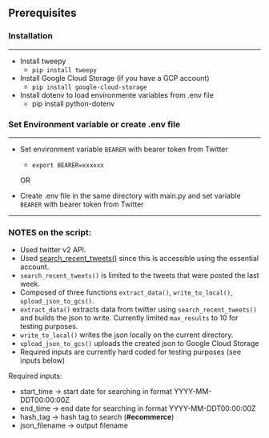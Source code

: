 ## Prerequisites 

### Installation
---
- Install tweepy
  - `pip install tweepy`
- Install Google Cloud Storage (if you have a GCP account)
  - `pip install google-cloud-storage` 
- Install dotenv to load environmente variables from .env file
  - pip install python-dotenv 

### Set Environment variable or create .env file
---
- Set environment variable `BEARER` with bearer token from Twitter
  - `export BEARER=xxxxxx`

  OR

- Create .env file in the same directory with main.py and set variable `BEARER` with bearer token from Twitter

----

### NOTES on the script:

- Used twitter v2 API.
- Used [search_recent_tweets()](https://developer.twitter.com/en/docs/twitter-api/tweets/search/introduction) since this is accessible using the essential account.
- `search_recent_tweets()` is limited to the tweets that were posted the last week.
- Composed of three functions `extract_data()`, `write_to_local()`, `upload_json_to_gcs()`.
- `extract_data()` extracts data from twitter using `search_recent_tweets()` and builds the json to write. Currently limited `max_results` to 10 for testing purposes.
- `write_to_local()` writes the json locally on the current directory.
- `upload_json_to_gcs()` uploads the created json to Google Cloud Storage
- Required inputs are currently hard coded for testing purposes (see inputs below)

Required inputs:

- start_time -> start date for searching in format YYYY-MM-DDT00:00:00Z
- end_time -> end date for searching in format YYYY-MM-DDT00:00:00Z
- hash_tag -> hash tag to search (**#ecommerce**)
- json_filename  -> output filename
